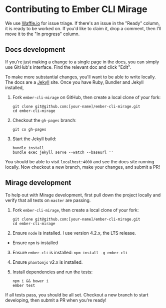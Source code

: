 # Contributing to Ember CLI Mirage

We use [Waffle.io](https://waffle.io/samselikoff/ember-cli-mirage) for issue triage. If there's an issue in the "Ready" column, it is ready to be worked on. If you'd like to claim it, drop a comment, then I'll move it to the "In progress" column.

## Docs development

If you're just making a change to a single page in the docs, you can simply use GitHub's interface. Find the relevant doc and click "Edit".

To make more substantial changes, you'll want to be able to write locally. The docs are a [Jekyll](https://jekyllrb.com/) site. Once you have Ruby, Bundler and Jekyll installed,

1. Fork `ember-cli-mirage` on GitHub, then create a local clone of your fork:

    ```
    git clone git@github.com:[your-name]/ember-cli-mirage.git
    cd ember-cli-mirage
    ```
    
2. Checkout the `gh-pages` branch:

    ```
    git co gh-pages
    ```
    
3. Start the Jekyll build:

    ```
    bundle install
    bundle exec jekyll serve --watch --baseurl ''
    ```
    
You should be able to visit `localhost:4000` and see the docs site running locally. Now checkout a new branch, make your changes, and submit a PR!


## Mirage development

To help out with Mirage development, first pull down the project locally and verify that all tests on `master` are passing.

1. Fork `ember-cli-mirage`, then create a local clone of your fork:

    ```
    git clone git@github.com:[your-name]/ember-cli-mirage.git
    cd ember-cli-mirage
    ```
    
2. Ensure `node` is installed. I use version 4.2.x, the LTS release.
  - Ensure `npm` is installed
3. Ensure `ember-cli` is installed: `npm install -g ember-cli`
4. Ensure `phantomjs` v2.x is installed.
5. Install dependencies and run the tests:

    ```
    npm i && bower i
    ember test
    ```

If all tests pass, you should be all set. Checkout a new branch to start developing, then submit a PR when you're ready!

